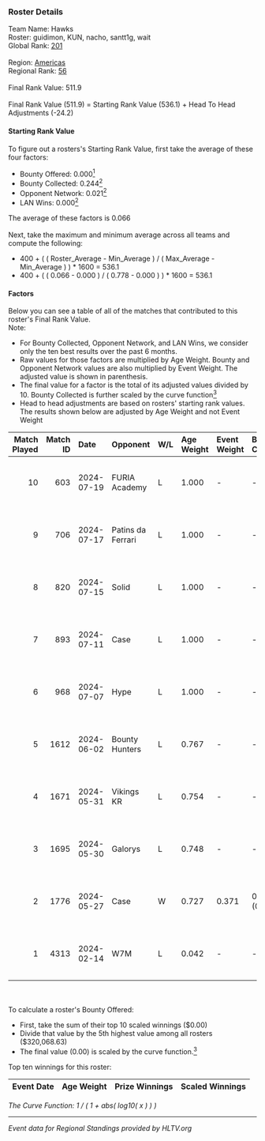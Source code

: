 ### Roster Details<br />
Team Name: Hawks<br />
Roster: guidimon, KUN, nacho, santt1g, wait<br />
Global Rank: [201](../standings_global.md)<br />
<br />
Region: [Americas]( ../standings_americas.md)<br />
Regional Rank: [56]( ../standings_americas.md)<br />
<br />
Final Rank Value:  511.9<br />
<br />
Final Rank Value (511.9) = Starting Rank Value (536.1) + Head To Head Adjustments (-24.2)<br />

#### Starting Rank Value<br />
To figure out a rosters's Starting Rank Value, first take the average of these four factors:<br />
- Bounty Offered: 0.000[<sup>1</sup>](#table2)
- Bounty Collected: 0.244[<sup>2</sup>](#table1)
- Opponent Network: 0.021[<sup>2</sup>](#table1)
- LAN Wins: 0.000[<sup>2</sup>](#table1)

The average of these factors is 0.066<br />
<br />
Next, take the maximum and minimum average across all teams and compute the following:<br />
- 400 + ( ( Roster_Average - Min_Average ) / ( Max_Average - Min_Average ) ) * 1600 = 536.1
- 400 + ( ( 0.066 - 0.000 ) / ( 0.778 - 0.000 ) ) * 1600 = 536.1


#### Factors<br />
Below you can see a table of all of the matches that contributed to this roster's Final Rank Value.<br />
Note:<br />

- For Bounty Collected, Opponent Network, and LAN Wins, we consider only the ten best results over the past 6 months.
- Raw values for those factors are multiplied by Age Weight. Bounty and Opponent Network values are also multiplied by Event Weight. The adjusted value is shown in parenthesis.
- The final value for a factor is the total of its adjusted values divided by 10. Bounty Collected is further scaled by the curve function[<sup>3</sup>](#curveFunction)
- Head to head adjustments are based on rosters' starting rank values. The results shown below are adjusted by Age Weight and not Event Weight
<span id="table1"></span><br />


| Match Played | Match ID | Date       | Opponent          | W/L | Age Weight | Event Weight | Bounty Collected | Opponent Network | LAN Wins  | H2H Adj. | Roster                               |
| -: | -: | :- | :- | :- | :- | :- | :- | :- | :- | -: | :- |
|           10 |      603 | 2024-07-19 | FURIA Academy     | L   | 1.000      | -            | -                | -                | -         |   -15.41 | guidimon, KUN, nacho, santt1g, wait  |
|            9 |      706 | 2024-07-17 | Patins da Ferrari | L   | 1.000      | -            | -                | -                | -         |    -5.72 | guidimon, KUN, nacho, santt1g, wait  |
|            8 |      820 | 2024-07-15 | Solid             | L   | 1.000      | -            | -                | -                | -         |    -4.67 | guidimon, KUN, nacho, santt1g, wait  |
|            7 |      893 | 2024-07-11 | Case              | L   | 1.000      | -            | -                | -                | -         |    -4.12 | guidimon, KUN, nacho, santt1g, wait  |
|            6 |      968 | 2024-07-07 | Hype              | L   | 1.000      | -            | -                | -                | -         |    -3.67 | F4QQ, guidimon, KUN, santt1g, wait   |
|            5 |     1612 | 2024-06-02 | Bounty Hunters    | L   | 0.767      | -            | -                | -                | -         |    -3.38 | ABM, christo, guidimon, KUN, santt1g |
|            4 |     1671 | 2024-05-31 | Vikings KR        | L   | 0.754      | -            | -                | -                | -         |    -4.51 | ABM, christo, guidimon, KUN, santt1g |
|            3 |     1695 | 2024-05-30 | Galorys           | L   | 0.748      | -            | -                | -                | -         |    -2.89 | ABM, christo, guidimon, KUN, santt1g |
|            2 |     1776 | 2024-05-27 | Case              | W   | 0.727      | 0.371        | 0.029 (0.008)    | 0.778 (0.210)    | 0 (0.000) |    20.39 | ABM, christo, guidimon, KUN, santt1g |
|            1 |     4313 | 2024-02-14 | W7M               | L   | 0.042      | -            | -                | -                | -         |    -0.20 | guidimon, KUN, nacho, nasher, PABLEK |

<br />
<span id="table2"></span><br />
To calculate a roster's Bounty Offered:<br />

- First, take the sum of their top 10 scaled winnings ($0.00)
- Divide that value by the 5th highest value among all rosters ($320,068.63)
- The final value (0.00) is scaled by the curve function.[<sup>3</sup>](#curveFunction)

Top ten winnings for this roster:<br />

| Event Date | Age Weight | Prize Winnings | Scaled Winnings |
| :- | -: | :- | :- |


<span id="curveFunction"></span>_The Curve Function: 1 / ( 1 + abs( log10( x ) ) )_<br />

---
_Event data for Regional Standings provided by HLTV.org_<br />
